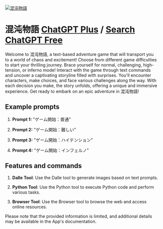 
[![混沌物語](https://files.oaiusercontent.com/file-0qubRKiqJKC88ijvyzgWJySF?se=2123-10-17T08%3A10%3A21Z&sp=r&sv=2021-08-06&sr=b&rscc=max-age%3D31536000%2C%20immutable&rscd=attachment%3B%20filename%3D1.jpg&sig=5zPVaEBM80e839ZTmIANl1njKud1kBTm%2Bb1JWQWD4Ho%3D)](https://chat.openai.com/g/g-6HKF8wskE-hun-dun-wu-yu)

# 混沌物語 [ChatGPT Plus](https://chat.openai.com/g/g-6HKF8wskE-hun-dun-wu-yu) / [Search ChatGPT Free](https://gptcall.net/index.html#/?search=%E6%B7%B7%E6%B2%8C%E7%89%A9%E8%AA%9E)

Welcome to 混沌物語, a text-based adventure game that will transport you to a world of chaos and excitement! Choose from different game difficulties to start your thrilling journey. Brace yourself for normal, challenging, high-tension, or inferno mode! Interact with the game through text commands and uncover a captivating storyline filled with surprises. You'll encounter characters, make choices, and face various challenges along the way. With each decision you make, the story unfolds, offering a unique and immersive experience. Get ready to embark on an epic adventure in 混沌物語!

## Example prompts

1. **Prompt 1:** "ゲーム開始：普通"

2. **Prompt 2:** "ゲーム開始：難しい"

3. **Prompt 3:** "ゲーム開始：ハイテンション"

4. **Prompt 4:** "ゲーム開始：インフェルノ"


## Features and commands

1. **Dalle Tool**: Use the Dalle tool to generate images based on text prompts.

2. **Python Tool**: Use the Python tool to execute Python code and perform various tasks.

3. **Browser Tool**: Use the Browser tool to browse the web and access online resources.


Please note that the provided information is limited, and additional details may be available in the App's documentation.


